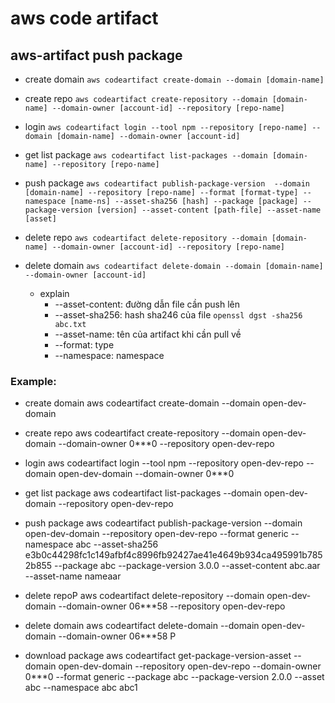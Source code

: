 
# aws code artifact
## aws-artifact push package
- create domain
    `aws codeartifact create-domain --domain [domain-name]`
- create repo
    `aws codeartifact create-repository --domain [domain-name] --domain-owner [account-id] --repository [repo-name]`
- login
    `aws codeartifact login --tool npm --repository [repo-name] --domain [domain-name] --domain-owner [account-id]`
- get list package
    `aws codeartifact list-packages --domain [domain-name] --repository [repo-name]`
- push package
    `aws codeartifact publish-package-version  --domain [domain-name] --repository [repo-name] --format [format-type] --namespace [name-ns] --asset-sha256 [hash] --package [package] --package-version [version] --asset-content [path-file] --asset-name [asset]`
- delete repo
    `aws codeartifact delete-repository --domain [domain-name] --domain-owner [account-id] --repository [repo-name]`
- delete domain
    `aws codeartifact delete-domain --domain [domain-name] --domain-owner [account-id]`

  - explain
    - --asset-content: đường dẫn file cần push lên
    - --asset-sha256: hash sha246 của file
        `openssl dgst -sha256 abc.txt`
    - --asset-name: tên của artifact khi cần pull về
    - --format: type
    - --namespace: namespace

### Example:
- create domain
aws codeartifact create-domain --domain open-dev-domain

- create repo
aws codeartifact create-repository --domain open-dev-domain --domain-owner 0***0 --repository open-dev-repo

- login
aws codeartifact login --tool npm --repository open-dev-repo --domain open-dev-domain --domain-owner 0***0

- get list package
aws codeartifact list-packages --domain open-dev-domain --repository open-dev-repo

- push package
aws codeartifact publish-package-version  --domain open-dev-domain --repository open-dev-repo --format generic --namespace abc --asset-sha256         e3b0c44298fc1c149afbf4c8996fb92427ae41e4649b934ca495991b7852b855 --package abc --package-version 3.0.0 --asset-content abc.aar --asset-name nameaar

- delete repoP
aws codeartifact delete-repository --domain open-dev-domain --domain-owner 06***58 --repository open-dev-repo

- delete domain
aws codeartifact delete-domain --domain open-dev-domain --domain-owner 06***58
P
- download package
 aws codeartifact get-package-version-asset --domain open-dev-domain --repository open-dev-repo --domain-owner 0***0 --format generic  --package abc --package-version 2.0.0 --asset abc --namespace abc  abc1